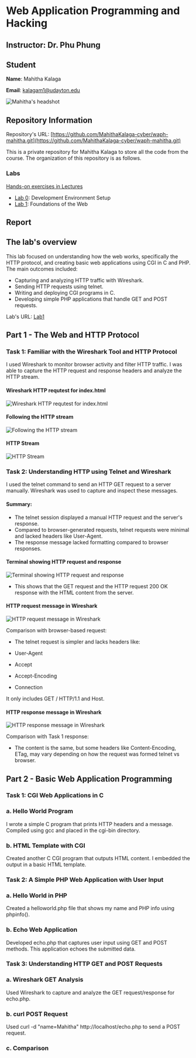 # Web Application Programming and Hacking

## Instructor: Dr. Phu Phung

## Student

**Name**: Mahitha Kalaga

**Email**: [kalagam1@udayton.edu](kalagam1@udayton.edu)

![Mahitha's headshot](../../images/mahi.jpeg)

## Repository Information

Repository's URL: [https://github.com/MahithaKalaga-cyber/waph-mahitha.git](https://github.com/MahithaKalaga-cyber/waph-mahitha.git)

This is a private repository for Mahitha Kalaga to store all the code from the course. The organization of this repository is as follows.

### Labs

[Hands-on exercises in Lectures](labs)

- [Lab 0](labs/lab0): Development Environment Setup
- [Lab 1](labs/lab1): Foundations of the Web

## Report

## The lab's overview

This lab focused on understanding how the web works, specifically the HTTP protocol, and creating basic web applications using CGI in C and PHP. The main outcomes included:

 - Capturing and analyzing HTTP traffic with Wireshark.
 - Sending HTTP requests using telnet.
 - Writing and deploying CGI programs in C.
 - Developing simple PHP applications that handle GET and POST requests.

Lab's URL: [Lab1](https://github.com/MahithaKalaga-cyber/waph-mahitha/tree/main/labs/lab1)

## Part 1 - The Web and HTTP Protocol

### Task 1: Familiar with the Wireshark Tool and HTTP Protocol

I used Wireshark to monitor browser activity and filter HTTP traffic. I was able to capture the HTTP request and response headers and analyze the HTTP stream.

#### Wireshark HTTP requtest for index.html 
![Wireshark HTTP requtest for index.html](../../images/1.1.jpeg) 

#### Following the HTTP stream 
![Following the HTTP stream](../../images/1.2.jpeg)

#### HTTP Stream 
![HTTP Stream](../../images/1.3.jpeg)

### Task 2: Understanding HTTP using Telnet and Wireshark

I used the telnet command to send an HTTP GET request to a server manually. Wireshark was used to capture and inspect these messages.

#### Summary:

 - The telnet session displayed a manual HTTP request and the server's response.
 - Compared to browser-generated requests, telnet requests were minimal and lacked headers like User-Agent.
 - The response message lacked formatting compared to browser responses.

#### Terminal showing HTTP request and response 
![Terminal showing HTTP request and response](../../images/1.2.1.jpeg)

 - This shows that the GET request and the HTTP request 200 OK response with the HTML content from the server. 

#### HTTP request message in Wireshark 
![HTTP request message in Wireshark](../../images/1.2.2.jpeg)

Comparison with browser-based request:

 - The telnet request is simpler and lacks headers like:

  - User-Agent
  - Accept
  - Accept-Encoding
  - Connection

It only includes GET / HTTP/1.1 and Host.

#### HTTP response message in Wireshark 
![HTTP response message in Wireshark](../../images/1.2.3.jpeg)

Comparison with Task 1 response:

 - The content is the same, but some headers like Content-Encoding, ETag,  may vary depending on how the request was formed telnet vs browser.

## Part 2 - Basic Web Application Programming

### Task 1: CGI Web Applications in C

### a. Hello World Program

I wrote a simple C program that prints HTTP headers and a message. Compiled using gcc and placed in the cgi-bin directory.

### b. HTML Template with CGI

Created another C CGI program that outputs HTML content. I embedded the output in a basic HTML template.

### Task 2: A Simple PHP Web Application with User Input

### a. Hello World in PHP

Created a helloworld.php file that shows my name and PHP info using phpinfo().

### b. Echo Web Application

Developed echo.php that captures user input using GET and POST methods. This application echoes the submitted data.

### Task 3: Understanding HTTP GET and POST Requests

### a. Wireshark GET Analysis

Used Wireshark to capture and analyze the GET request/response for echo.php.

### b. curl POST Request

Used curl -d "name=Mahitha" http://localhost/echo.php to send a POST request.

### c. Comparison




